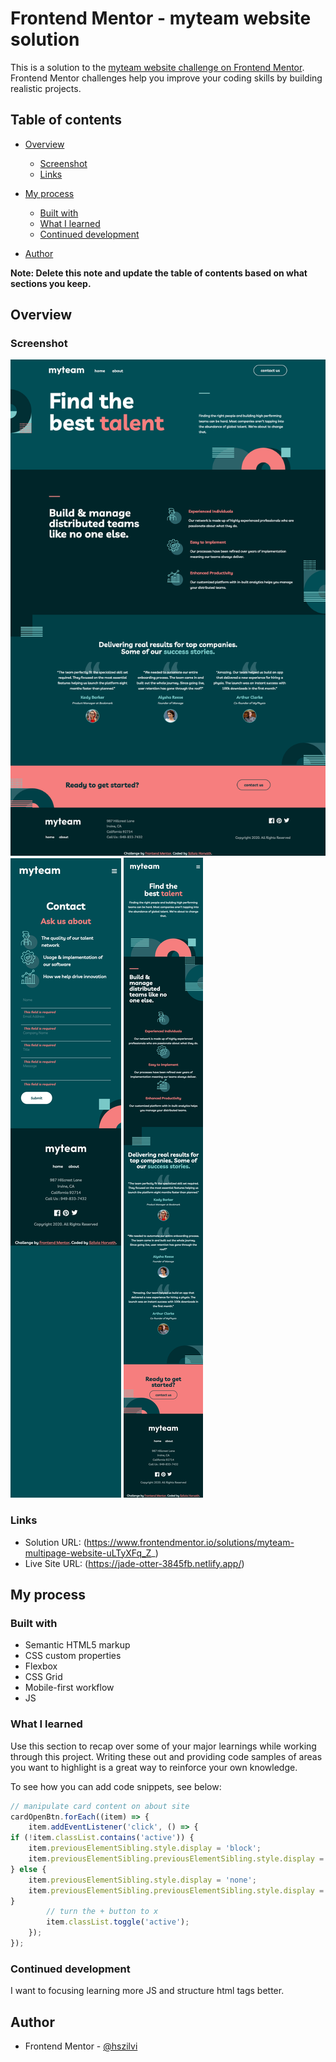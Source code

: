 # Frontend Mentor - myteam website solution

This is a solution to the [myteam website challenge on Frontend Mentor](https://www.frontendmentor.io/challenges/myteam-multipage-website-mxlEauvW). Frontend Mentor challenges help you improve your coding skills by building realistic projects. 

## Table of contents

- [Overview](#overview)
  - [Screenshot](#screenshot)
  - [Links](#links)
- [My process](#my-process)
  - [Built with](#built-with)
  - [What I learned](#what-i-learned)
  - [Continued development](#continued-development)

- [Author](#author)


**Note: Delete this note and update the table of contents based on what sections you keep.**

## Overview

### Screenshot

![](./images/Screenshot-desktop.png)
![](./images/Screenshot-mobile-contact.png)
![](./images/Screenshot-mobile.png)

### Links

- Solution URL: (https://www.frontendmentor.io/solutions/myteam-multipage-website-uLTyXFq_Z_)
- Live Site URL: (https://jade-otter-3845fb.netlify.app/)

## My process

### Built with

- Semantic HTML5 markup
- CSS custom properties
- Flexbox
- CSS Grid
- Mobile-first workflow
- JS


### What I learned

Use this section to recap over some of your major learnings while working through this project. Writing these out and providing code samples of areas you want to highlight is a great way to reinforce your own knowledge.

To see how you can add code snippets, see below:


```js
// manipulate card content on about site
cardOpenBtn.forEach((item) => {
    item.addEventListener('click', () => {
if (!item.classList.contains('active')) {
    item.previousElementSibling.style.display = 'block';
    item.previousElementSibling.previousElementSibling.style.display = 'none';
} else {
    item.previousElementSibling.style.display = 'none';
    item.previousElementSibling.previousElementSibling.style.display = 'block';  
}
        // turn the + button to x
        item.classList.toggle('active');
    });
});
```

### Continued development

I want to focusing learning more JS and structure html tags better. 


## Author

- Frontend Mentor - [@hszilvi](https://www.frontendmentor.io/profile/hszilvi)
